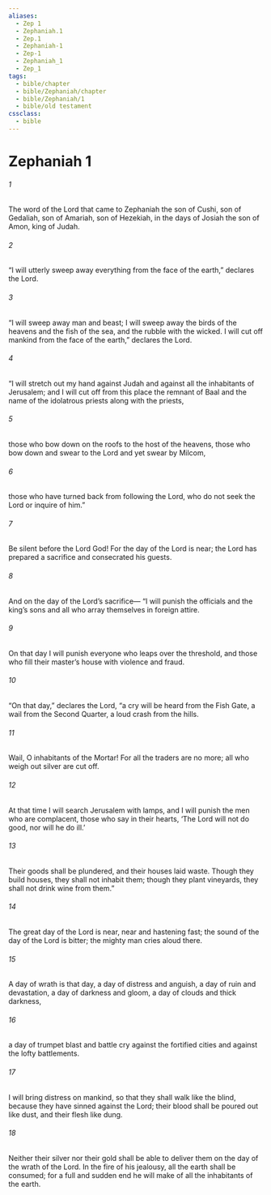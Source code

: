 ```yaml
---
aliases:
  - Zep 1
  - Zephaniah.1
  - Zep.1
  - Zephaniah-1
  - Zep-1
  - Zephaniah_1
  - Zep_1
tags:
  - bible/chapter
  - bible/Zephaniah/chapter
  - bible/Zephaniah/1
  - bible/old testament
cssclass:
  - bible
---
```


# Zephaniah 1

###### 1
The word of the Lord that came to Zephaniah the son of Cushi, son of Gedaliah, son of Amariah, son of Hezekiah, in the days of Josiah the son of Amon, king of Judah.
###### 2
“I will utterly sweep away everything from the face of the earth,” declares the Lord.
###### 3
“I will sweep away man and beast; I will sweep away the birds of the heavens and the fish of the sea, and the rubble with the wicked. I will cut off mankind from the face of the earth,” declares the Lord.
###### 4
“I will stretch out my hand against Judah and against all the inhabitants of Jerusalem;   and I will cut off from this place the remnant of Baal and the name of the idolatrous priests along with the priests,
###### 5
those who bow down on the roofs to the host of the heavens,   those who bow down and swear to the Lord and yet swear by Milcom,
###### 6
those who have turned back from following the Lord,   who do not seek the Lord or inquire of him.”
###### 7
Be silent before the Lord God! For the day of the Lord is near;   the Lord has prepared a sacrifice and consecrated his guests.
###### 8
And on the day of the Lord’s sacrifice—   “I will punish the officials and the king’s sons and all who array themselves in foreign attire.
###### 9
On that day I will punish everyone who leaps over the threshold, and those who fill their master’s house with violence and fraud.
###### 10
“On that day,” declares the Lord, “a cry will be heard from the Fish Gate,   a wail from the Second Quarter, a loud crash from the hills.
###### 11
Wail, O inhabitants of the Mortar! For all the traders are no more; all who weigh out silver are cut off.
###### 12
At that time I will search Jerusalem with lamps, and I will punish the men   who are complacent,   those who say in their hearts, ‘The Lord will not do good, nor will he do ill.’
###### 13
Their goods shall be plundered, and their houses laid waste.   Though they build houses, they shall not inhabit them;   though they plant vineyards, they shall not drink wine from them.”
###### 14
The great day of the Lord is near, near and hastening fast; the sound of the day of the Lord is bitter;   the mighty man cries aloud there.
###### 15
A day of wrath is that day, a day of distress and anguish, a day of ruin and devastation,   a day of darkness and gloom,   a day of clouds and thick darkness,
###### 16
a day of trumpet blast and battle cry   against the fortified cities and against the lofty battlements.
###### 17
I will bring distress on mankind, so that they shall walk like the blind, because they have sinned against the Lord;   their blood shall be poured out like dust, and their flesh like dung.
###### 18
Neither their silver nor their gold shall be able to deliver them on the day of the wrath of the Lord.   In the fire of his jealousy,   all the earth shall be consumed;   for a full and sudden end he will make of all the inhabitants of the earth.



